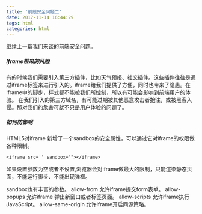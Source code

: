 ```yaml
---
title: '前段安全问题二'
date: 2017-11-14 16:44:29
tags: html
categories: html
---
```

继续上一篇我们来谈的前端安全问题。

##### Iframe带来的风险

有的时候我们需要引入第三方插件，比如天气预报、社交插件。这些插件往往是通过iframe标签来进行引入的。iframe给我们提供了方便，同时也带来了隐患。在iframe中的脚步，样式都不能被我们所控制，所以有可能会影响到前端用户的体验。
在我们引入的第三方域名，有可能过期被其他恶意攻击者抢注，或被黑客入侵。那对我们的危害可就不只是用户体验的问题了。

##### 如何防御呢

HTML5对iframe 新增了一个sandbox的安全属性，可以通过它对iframe的权限做各种限制。

```
<iframe src='' sandbox=""></iframe>
```

如果设置参数为空或者不设置,浏览器会对iframe做最大的限制，只能渲染静态页面，不能运行脚步、不能出现弹框。

sandbox也有丰富的参数。
allow-from 允许iframe提交form表单。
allow-popups 允许iframe 弹出新窗口或者标签页面。
allow-scripts 允许iframe执行JavaScript。
allow-same-origin 允许iframe开启同源策略。

